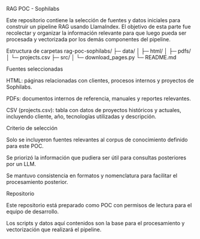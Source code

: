 RAG POC - Sophilabs

Este repositorio contiene la selección de fuentes y datos iniciales para construir un pipeline RAG usando LlamaIndex. El objetivo de esta parte fue recolectar y organizar la información relevante para que luego pueda ser procesada y vectorizada por los demás componentes del pipeline.

Estructura de carpetas
rag-poc-sophilabs/
├─ data/
│  ├─ html/
│  ├─ pdfs/
│  └─ projects.csv
├─ src/
│  └─ download_pages.py
└─ README.md

Fuentes seleccionadas

HTML: páginas relacionadas con clientes, procesos internos y proyectos de Sophilabs.

PDFs: documentos internos de referencia, manuales y reportes relevantes.

CSV (projects.csv): tabla con datos de proyectos históricos y actuales, incluyendo cliente, año, tecnologías utilizadas y descripción.

Criterio de selección

Solo se incluyeron fuentes relevantes al corpus de conocimiento definido para este POC.

Se priorizó la información que pudiera ser útil para consultas posteriores por un LLM.

Se mantuvo consistencia en formatos y nomenclatura para facilitar el procesamiento posterior.

Repositorio

Este repositorio está preparado como POC con permisos de lectura para el equipo de desarrollo.

Los scripts y datos aquí contenidos son la base para el procesamiento y vectorización que realizará el pipeline.